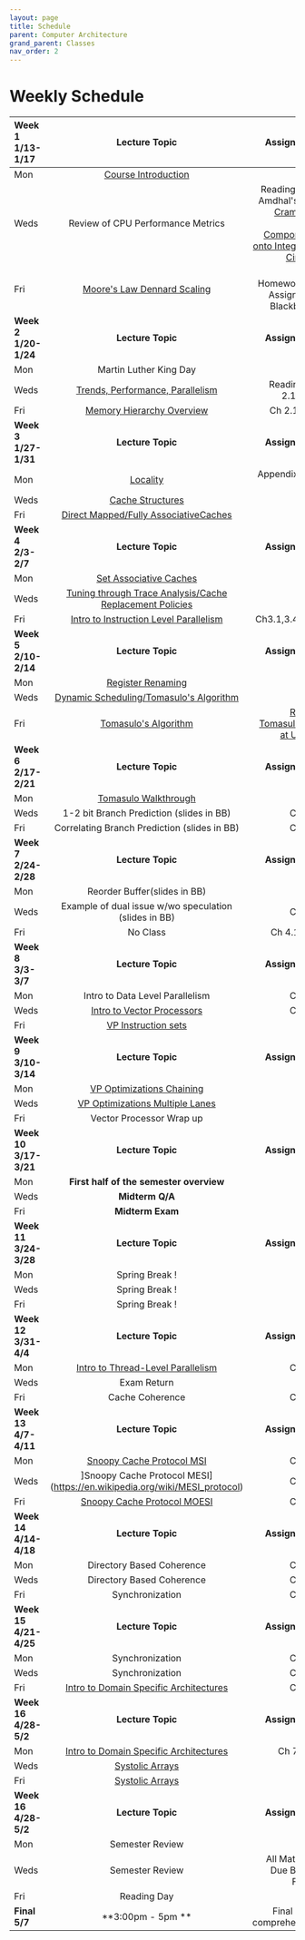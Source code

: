 ```yaml
---
layout: page
title: Schedule
parent: Computer Architecture
grand_parent: Classes
nav_order: 2
---
```


# Weekly Schedule

| Week 1 1/13-1/17       | Lecture Topic                          | Assignment          |
| :----------- | :----------------------------------------------: | --------------------:|
| Mon   | [Course Introduction](../../_modules/eecs-4213/intro-spr25.pdf) |  Ch 1    |
| Weds   | Review of CPU Performance Metrics   |    Reading Ch 1 Amdhal's Law  <br> [Cramming More Components onto Integrated Circuits](../../_modules/eecs-4213/gordon_moore_1965_article.pdf)|
| Fri  |  [Moore's Law Dennard Scaling](../../_modules/eecs-4213/moore-dennard.pdf)  |  <br> Homework #1 Assigned in Blackboard <br> |
| **Week 2 1/20-1/24**       |  **Lecture Topic**                        | **Assignment**          |
| Mon   | Martin Luther King Day  |    |
| Weds  |  [Trends, Performance, Parallelism](../../_modules/eecs-4213/trends,parallelism,performance.pdf)|  Reading Ch 2.1 -2.2  |
| Fri   |  [Memory Hierarchy Overview](../../_modules/eecs-4213/cacheuark24.pdf)| Ch 2.1-2.2   |
| **Week 3 1/27-1/31**       |  **Lecture Topic**                    |     **Assignment**      |
| Mon   |  [Locality](../../_modules/eecs-4213/cacheuark24.pdf) | Appendix B1-B3  |
| Weds  | [Cache Structures](../../_modules/eecs-4213/cacheuark24.pdf) |   |
| Fri   |  [Direct Mapped/Fully AssociativeCaches](../../_modules/eecs-4213/cacheuark24.pdf)|   |
| **Week 4 2/3-2/7**       |  **Lecture Topic**                        | **Assignment**          |
| Mon   |  [Set Associative Caches](../../_modules/eecs-4213/cacheuark24.pdf)|   |
| Weds  |  [Tuning through Trace Analysis/Cache Replacement Policies](../../_modules/eecs-4213/cacheuark24.pdf)|   |
| Fri   |  [Intro to Instruction Level Parallelism](../../_modules/eecs-4213/Tomosulo.pdf)|Ch3.1,3.4-3.5   |
| **Week 5 2/10-2/14**       |  **Lecture Topic**                    |     **Assignment**      |
| Mon   |  [Register Renaming](../../_modules/eecs-4213/Tomosulo.pdf)|   |
| Weds  |  [Dynamic Scheduling/Tomasulo's Algorithm](../../_modules/eecs-4213/Tomosulo.pdf)|   |
| Fri   |  [Tomasulo's Algorithm](../../_modules/eecs-4213/Tomosulo.pdf)| [Robert Tomasulo talk at UMich](https://www.youtube.com/watch?v=S6weTM1tNzQ)  |
| **Week 6 2/17-2/21**       |  **Lecture Topic**                        | **Assignment**          |
| Mon   |  [Tomasulo Walkthrough](../../_modules/eecs-4213/Tomosulo.pdf)|   |
| Weds  |  1-2 bit Branch Prediction (slides in BB)| Ch 3.3  |
| Fri   |  Correlating Branch Prediction (slides in BB)| Ch 3.3  |
| **Week 7 2/24-2/28**       |  **Lecture Topic**                    |     **Assignment**      |
| Mon   |  Reorder Buffer(slides in BB)|   |
| Weds  |  Example of dual issue w/wo speculation (slides in BB)| Ch 3.8  |
| Fri   |  No Class | Ch 4.1, 4.2  |
| **Week 8 3/3-3/7**       |  **Lecture Topic**                        | **Assignment**          |
| Mon   |  Intro to Data Level Parallelism  | Ch 4.2  |
| Weds  |  [Intro to Vector Processors](../../_modules/eecs-4213/VP.AppG.pdf) | Ch 4.2  |
| Fri   |  [VP Instruction sets](../../_modules/eecs-4213/VP.AppG.pdf) |   |
| **Week 9 3/10-3/14**       |  **Lecture Topic**                    |     **Assignment**      |
| Mon   |  [VP Optimizations Chaining](../../_modules/eecs-4213/VP.AppG.pdf)|   |
| Weds  |   [VP Optimizations Multiple Lanes](../../_modules/eecs-4213/VP.AppG.pdf)|   |
| Fri   |  Vector Processor Wrap up|   |
| **Week 10 3/17-3/21**       |  **Lecture Topic**                    |     **Assignment**      |
| Mon   | **First half of the semester overview** |   |
| Weds  |  **Midterm Q/A**|   |
| Fri   | **Midterm Exam** |   |
| **Week 11 3/24-3/28**       |  **Lecture Topic**                        | **Assignment**          |
| Mon   |  Spring Break !     |
| Weds   |  Spring Break !|    |
| Fri  |    Spring Break ! |  |
| **Week 12 3/31-4/4**       |  **Lecture Topic**                        | **Assignment**          |
| Mon   | [Intro to Thread-Level Parallelism](../../_modules/eecs-4213/ch5-TLP.pdf)| Ch 5.1  |
| Weds  | Exam Return |   |
| Fri   |  Cache Coherence| Ch 5.2  |
| **Week 13 4/7-4/11**       |  **Lecture Topic**                        | **Assignment**          |
| Mon   | [Snoopy Cache Protocol MSI](https://en.wikipedia.org/wiki/MSI_protocol) |  Ch 5.2 |
| Weds  | ]Snoopy Cache Protocol MESI](https://en.wikipedia.org/wiki/MESI_protocol) | Ch 5.2  |
| Fri   | [Snoopy Cache Protocol MOESI](https://en.wikipedia.org/wiki/MOESI_protocol) | Ch 5.2 |
| **Week 14 4/14-4/18**       |  **Lecture Topic**                        | **Assignment**          |
| Mon   | Directory Based Coherence | Ch 5.4   |
| Weds  | Directory Based Coherence | Ch 5.4 |
| Fri   | Synchronization | Ch 5.5   |
| **Week 15 4/21-4/25**       |  **Lecture Topic**                        | **Assignment**          |
| Mon   |   Synchronization | Ch 5.5  |
| Weds  |  Synchronization | Ch 5.5  |
| Fri   |  [Intro to Domain Specific Architectures](../../_modules/eecs-4213/ch7-DSA.pdf) | Ch 7.3  |
| **Week 16 4/28-5/2**       |  **Lecture Topic**                        | **Assignment**          |
| Mon   |   [Intro to Domain Specific Architectures](../../_modules/eecs-4213/ch7-DSA.pdf) | Ch 7.1-2 |
| Weds  |  [Systolic Arrays](../../_modules/eecs-4213/ch7-DSA.pdf) |  |
| Fri   |  [Systolic Arrays](../../_modules/eecs-4213/ch7-DSA.pdf)  |  |
| **Week 16 4/28-5/2**       |  **Lecture Topic**                        | **Assignment**          |
| Mon   |  Semester Review |  |
| Weds  |  Semester Review | All Materials Due Before Friday  |
| Fri   |  Reading Day|   |
| **Final 5/7**       |  **3:00pm - 5pm **                    | Final is not comprehensive         |


